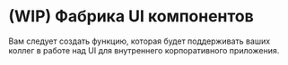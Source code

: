 # (WIP) Фабрика UI компонентов

Вам следует создать функцию, которая будет поддерживать ваших коллег 
в работе над UI для внутреннего корпоративного приложения.
